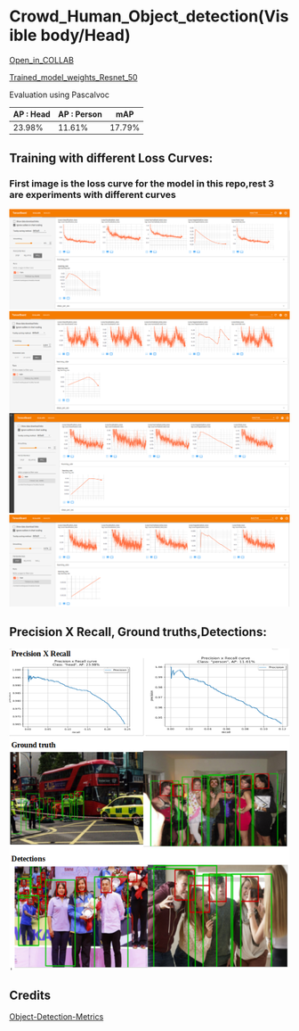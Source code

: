 # Crowd_Human_Object_detection(Visible body/Head)

[Open_in_COLLAB](https://colab.research.google.com/drive/1qvQA-rxF0330xe3k3A7jvXDwItmZDj2O?usp=sharing)


[Trained_model_weights_Resnet_50](https://drive.google.com/file/d/1-WHSoeulyKQ_A2y06-wrE8D1Xlr7T8EE/view?usp=sharing)


Evaluation using Pascalvoc 

| AP : Head  | AP : Person | mAP |
| ---------- | ------- |------ |
| 23.98%  | 11.61%  | 17.79% |



## Training with different Loss Curves: 
### First image is the loss curve for the model in this repo,rest 3 are experiments with different curves 
![](https://github.com/ManojKesani/crowdhuman/blob/master/images/train1.png)
![](https://github.com/ManojKesani/crowdhuman/blob/master/images/train2.png)
![](https://github.com/ManojKesani/crowdhuman/blob/master/images/train3.png)
![](https://github.com/ManojKesani/crowdhuman/blob/master/images/train4.png)


## Precision X Recall, Ground truths,Detections: 
![](https://github.com/ManojKesani/crowdhuman/blob/master/images/Screenshot%20from%202020-09-30%2023-37-41.png)




## Credits

[Object-Detection-Metrics](https://github.com/rafaelpadilla/Object-Detection-Metrics)
